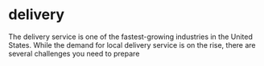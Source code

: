 # delivery
The delivery service is one of the fastest-growing industries in the United States. While the demand for local delivery service is on the rise, there are several challenges you need to prepare 

